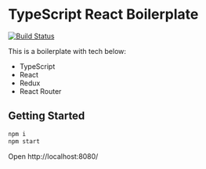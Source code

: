 # TypeScript React Boilerplate

[![Build Status](https://travis-ci.org/xcatliu/ts-react.svg?branch=master)](https://travis-ci.org/xcatliu/ts-react)

This is a boilerplate with tech below:

- TypeScript
- React
- Redux
- React Router

## Getting Started

```bash
npm i
npm start
```

Open http://localhost:8080/
